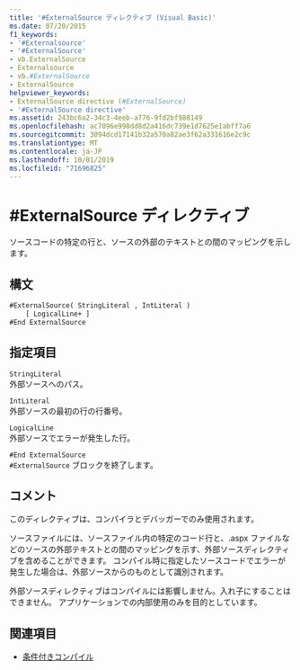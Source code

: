 ```yaml
---
title: '#ExternalSource ディレクティブ (Visual Basic)'
ms.date: 07/20/2015
f1_keywords:
- '#Externalsource'
- '#ExternalSource'
- vb.ExternalSource
- Externalsource
- vb.#ExternalSource
- ExternalSource
helpviewer_keywords:
- ExternalSource directive (#ExternalSource)
- '#ExternalSource directive'
ms.assetid: 243bc6a2-34c3-4eeb-a776-9fd2bf988149
ms.openlocfilehash: ac7096e998dd8d2a416dc739e1d7625e1abff7a6
ms.sourcegitcommit: 3094dcd17141b32a570a82ae3f62a331616e2c9c
ms.translationtype: MT
ms.contentlocale: ja-JP
ms.lasthandoff: 10/01/2019
ms.locfileid: "71696825"
---
```

# <a name="externalsource-directive"></a>#ExternalSource ディレクティブ
ソースコードの特定の行と、ソースの外部のテキストとの間のマッピングを示します。  
  
## <a name="syntax"></a>構文  
  
```vb  
#ExternalSource( StringLiteral , IntLiteral )  
    [ LogicalLine+ ]  
#End ExternalSource  
```  
  
## <a name="parts"></a>指定項目  
 `StringLiteral`  
 外部ソースへのパス。  
  
 `IntLiteral`  
 外部ソースの最初の行の行番号。  
  
 `LogicalLine`  
 外部ソースでエラーが発生した行。  
  
 `#End ExternalSource`  
 `#ExternalSource` ブロックを終了します。  
  
## <a name="remarks"></a>コメント  
 このディレクティブは、コンパイラとデバッガーでのみ使用されます。  
  
 ソースファイルには、ソースファイル内の特定のコード行と、.aspx ファイルなどのソースの外部テキストとの間のマッピングを示す、外部ソースディレクティブを含めることができます。 コンパイル時に指定したソースコードでエラーが発生した場合は、外部ソースからのものとして識別されます。  
  
 外部ソースディレクティブはコンパイルには影響しません。入れ子にすることはできません。 アプリケーションでの内部使用のみを目的としています。  
  
## <a name="see-also"></a>関連項目

- [条件付きコンパイル](../../../visual-basic/programming-guide/program-structure/conditional-compilation.md)
